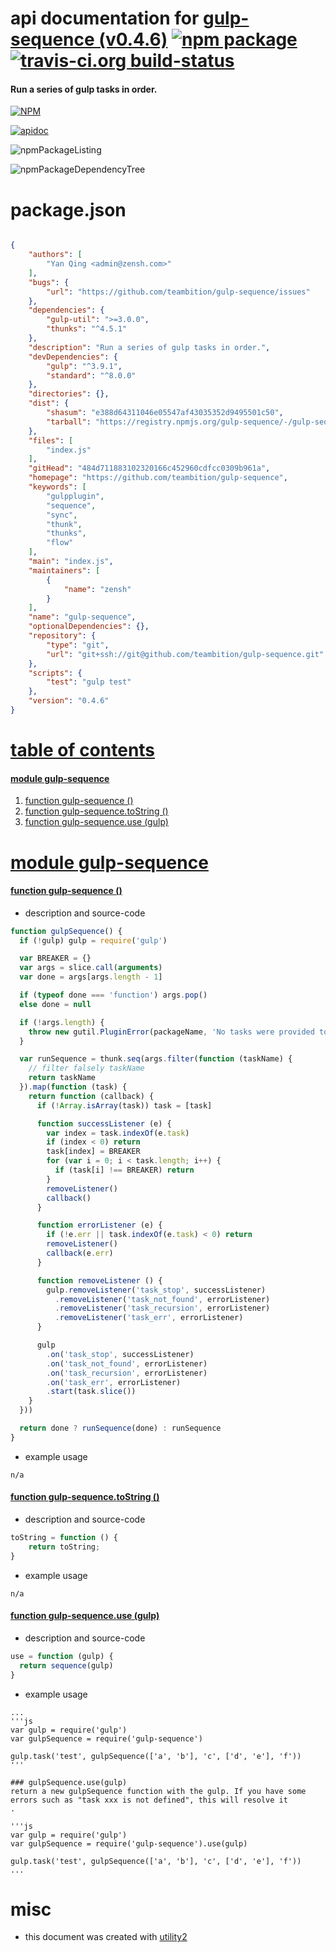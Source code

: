 # api documentation for  [gulp-sequence (v0.4.6)](https://github.com/teambition/gulp-sequence)  [![npm package](https://img.shields.io/npm/v/npmdoc-gulp-sequence.svg?style=flat-square)](https://www.npmjs.org/package/npmdoc-gulp-sequence) [![travis-ci.org build-status](https://api.travis-ci.org/npmdoc/node-npmdoc-gulp-sequence.svg)](https://travis-ci.org/npmdoc/node-npmdoc-gulp-sequence)
#### Run a series of gulp tasks in order.

[![NPM](https://nodei.co/npm/gulp-sequence.png?downloads=true&downloadRank=true&stars=true)](https://www.npmjs.com/package/gulp-sequence)

[![apidoc](https://npmdoc.github.io/node-npmdoc-gulp-sequence/build/screenCapture.buildCi.browser.apidoc.html.png)](https://npmdoc.github.io/node-npmdoc-gulp-sequence/build/apidoc.html)

![npmPackageListing](https://npmdoc.github.io/node-npmdoc-gulp-sequence/build/screenCapture.npmPackageListing.svg)

![npmPackageDependencyTree](https://npmdoc.github.io/node-npmdoc-gulp-sequence/build/screenCapture.npmPackageDependencyTree.svg)



# package.json

```json

{
    "authors": [
        "Yan Qing <admin@zensh.com>"
    ],
    "bugs": {
        "url": "https://github.com/teambition/gulp-sequence/issues"
    },
    "dependencies": {
        "gulp-util": ">=3.0.0",
        "thunks": "^4.5.1"
    },
    "description": "Run a series of gulp tasks in order.",
    "devDependencies": {
        "gulp": "^3.9.1",
        "standard": "^8.0.0"
    },
    "directories": {},
    "dist": {
        "shasum": "e388d64311046e05547af43035352d9495501c50",
        "tarball": "https://registry.npmjs.org/gulp-sequence/-/gulp-sequence-0.4.6.tgz"
    },
    "files": [
        "index.js"
    ],
    "gitHead": "484d711883102320166c452960cdfcc0309b961a",
    "homepage": "https://github.com/teambition/gulp-sequence",
    "keywords": [
        "gulpplugin",
        "sequence",
        "sync",
        "thunk",
        "thunks",
        "flow"
    ],
    "main": "index.js",
    "maintainers": [
        {
            "name": "zensh"
        }
    ],
    "name": "gulp-sequence",
    "optionalDependencies": {},
    "repository": {
        "type": "git",
        "url": "git+ssh://git@github.com/teambition/gulp-sequence.git"
    },
    "scripts": {
        "test": "gulp test"
    },
    "version": "0.4.6"
}
```



# <a name="apidoc.tableOfContents"></a>[table of contents](#apidoc.tableOfContents)

#### [module gulp-sequence](#apidoc.module.gulp-sequence)
1.  [function <span class="apidocSignatureSpan"></span>gulp-sequence ()](#apidoc.element.gulp-sequence.gulp-sequence)
1.  [function <span class="apidocSignatureSpan">gulp-sequence.</span>toString ()](#apidoc.element.gulp-sequence.toString)
1.  [function <span class="apidocSignatureSpan">gulp-sequence.</span>use (gulp)](#apidoc.element.gulp-sequence.use)



# <a name="apidoc.module.gulp-sequence"></a>[module gulp-sequence](#apidoc.module.gulp-sequence)

#### <a name="apidoc.element.gulp-sequence.gulp-sequence"></a>[function <span class="apidocSignatureSpan"></span>gulp-sequence ()](#apidoc.element.gulp-sequence.gulp-sequence)
- description and source-code
```javascript
function gulpSequence() {
  if (!gulp) gulp = require('gulp')

  var BREAKER = {}
  var args = slice.call(arguments)
  var done = args[args.length - 1]

  if (typeof done === 'function') args.pop()
  else done = null

  if (!args.length) {
    throw new gutil.PluginError(packageName, 'No tasks were provided to gulp-sequence!')
  }

  var runSequence = thunk.seq(args.filter(function (taskName) {
    // filter falsely taskName
    return taskName
  }).map(function (task) {
    return function (callback) {
      if (!Array.isArray(task)) task = [task]

      function successListener (e) {
        var index = task.indexOf(e.task)
        if (index < 0) return
        task[index] = BREAKER
        for (var i = 0; i < task.length; i++) {
          if (task[i] !== BREAKER) return
        }
        removeListener()
        callback()
      }

      function errorListener (e) {
        if (!e.err || task.indexOf(e.task) < 0) return
        removeListener()
        callback(e.err)
      }

      function removeListener () {
        gulp.removeListener('task_stop', successListener)
          .removeListener('task_not_found', errorListener)
          .removeListener('task_recursion', errorListener)
          .removeListener('task_err', errorListener)
      }

      gulp
        .on('task_stop', successListener)
        .on('task_not_found', errorListener)
        .on('task_recursion', errorListener)
        .on('task_err', errorListener)
        .start(task.slice())
    }
  }))

  return done ? runSequence(done) : runSequence
}
```
- example usage
```shell
n/a
```

#### <a name="apidoc.element.gulp-sequence.toString"></a>[function <span class="apidocSignatureSpan">gulp-sequence.</span>toString ()](#apidoc.element.gulp-sequence.toString)
- description and source-code
```javascript
toString = function () {
    return toString;
}
```
- example usage
```shell
n/a
```

#### <a name="apidoc.element.gulp-sequence.use"></a>[function <span class="apidocSignatureSpan">gulp-sequence.</span>use (gulp)](#apidoc.element.gulp-sequence.use)
- description and source-code
```javascript
use = function (gulp) {
  return sequence(gulp)
}
```
- example usage
```shell
...
'''js
var gulp = require('gulp')
var gulpSequence = require('gulp-sequence')

gulp.task('test', gulpSequence(['a', 'b'], 'c', ['d', 'e'], 'f'))
'''

### gulpSequence.use(gulp)
return a new gulpSequence function with the gulp. If you have some errors such as "task xxx is not defined", this will resolve it
.

'''js
var gulp = require('gulp')
var gulpSequence = require('gulp-sequence').use(gulp)

gulp.task('test', gulpSequence(['a', 'b'], 'c', ['d', 'e'], 'f'))
...
```



# misc
- this document was created with [utility2](https://github.com/kaizhu256/node-utility2)
